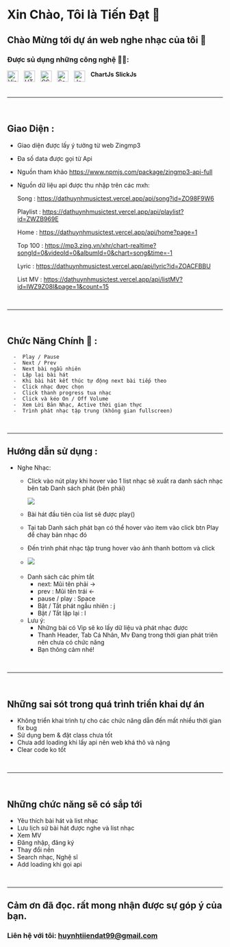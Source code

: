 # Xin Chào, Tôi là Tiến Đạt 👋

## Chào Mừng tới dự án web nghe nhạc của tôi 👏

### Được sủ dụng những công nghệ 🧑‍🔧:

<img align="left" alt="Visual Studio Code" width="26px" src="https://cdn.jsdelivr.net/gh/devicons/devicon/icons/vscode/vscode-original.svg" style="padding-right:10px;" />

<img align="left" alt="HTML5" width="26px" src="https://cdn.jsdelivr.net/gh/devicons/devicon/icons/html5/html5-original.svg" style="padding-right:10px;" />

<img align="left" alt="CSS3" width="26px" src="https://cdn.jsdelivr.net/gh/devicons/devicon/icons/css3/css3-original.svg" style="padding-right:10px;" />

<img align="left" alt="Sass" width="26px" src="https://cdn.jsdelivr.net/gh/devicons/devicon/icons/sass/sass-original.svg" style="padding-right:10px;" />

<img align="left" alt="JavaScript" width="26px" src="https://cdn.jsdelivr.net/gh/devicons/devicon/icons/javascript/javascript-original.svg" style="padding-right:10px;" />

**ChartJs** **SlickJs**

<br />

---

<br />

## Giao Diện :

-  Giao diện được lấy ý tưởng từ web Zingmp3
-  Đa số data được gọi từ Api
-  Nguồn tham khảo https://www.npmjs.com/package/zingmp3-api-full
-  Nguồn dữ liệu api được thu nhập trên các mxh:

   Song :
   https://dathuynhmusictest.vercel.app/api/song?id=ZO98F9W6

   Playlist :
   https://dathuynhmusictest.vercel.app/api/playlist?id=ZWZB969E

   Home :
   https://dathuynhmusictest.vercel.app/api/home?page=1

   Top 100 :
   https://mp3.zing.vn/xhr/chart-realtime?songId=0&videoId=0&albumId=0&chart=song&time=-1

   Lyric :
   https://dathuynhmusictest.vercel.app/api/lyric?id=ZOACFBBU

   List MV :
   https://dathuynhmusictest.vercel.app/api/listMV?id=IWZ9Z08I&page=1&count=15

<br />

---

<br />

## Chức Năng Chính 🦾 :

      -  Play / Pause
      -  Next / Prev
      -  Next bài ngẫu nhiên
      -  Lặp lại bài hát
      -  Khi bài hát kết thúc tự động next bài tiếp theo
      -  Click nhạc được chọn
      -  Click thanh progress tua nhạc
      -  Click và kéo On / Off Volume
      -  Xem Lời Bản Nhạc, Active thời gian thực
      -  Trình phát nhạc tập trung (không gian fullscreen)

<br />

---

## Hướng dẫn sử dụng :

-  Nghe Nhạc:

   -  Click vào nút play khi hover vào 1 list nhạc sẽ xuất ra danh sách nhạc bên tab Danh sách phát (bên phải)

      <img src="./img/logo/demo1.PNG">

   -  Bài hát đầu tiên của list sẽ được play()
   -  Tại tab Danh sách phát bạn có thể hover vào item vào click btn Play để chay bản nhạc đó
   -  Đến trình phát nhạc tập trung hover vào ảnh thanh bottom và click
   -   <img src="./img/logo/demo2.PNG">
      <br />

   *  Danh sách các phím tắt
      -  next: Mũi tên phải ->
      -  prev : Mũi tên trái <-
      -  pause / play : Space
      -  Bật / Tắt phát ngẫu nhiên : j
      -  Bật / Tắt lặp lại : l
   *  Lưu ý:
      -  Những bài có Vip sẽ ko lấy dữ liệu và phát nhạc được
      -  Thanh Header, Tab Cá Nhân, Mv Đang trong thời gian phát triên nên chưa có chức năng
      -  Bạn thông cảm nhé!

<br />

---

<br />

## Những sai sót trong quá trình triển khai dự án

-  Không triển khai trình tự cho các chức năng dẫn đến mất nhiều thời gian fix bug
-  Sử dụng bem & đặt class chưa tốt
-  Chưa add loading khi lấy api nên web khá thô và nặng
-  Clear code ko tốt

<br />

---

<br />

## Những chức năng sẽ có sắp tới

-  Yêu thích bài hát và list nhạc
-  Lưu lịch sử bài hát được nghe và list nhạc
-  Xem MV
-  Đăng nhập, đăng ký
-  Thay đổi nền
-  Search nhạc, Nghệ sĩ
-  Add loading khi gọi api

<br />

---

## Cảm ơn đã đọc. rất mong nhận được sự góp ý của bạn.

### Liên hệ với tôi: **huynhtiiendat99@gmail.com**
